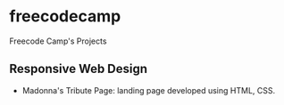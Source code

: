 # freecodecamp
Freecode Camp's Projects

## Responsive Web Design
- Madonna's Tribute Page: landing page developed using HTML, CSS.
